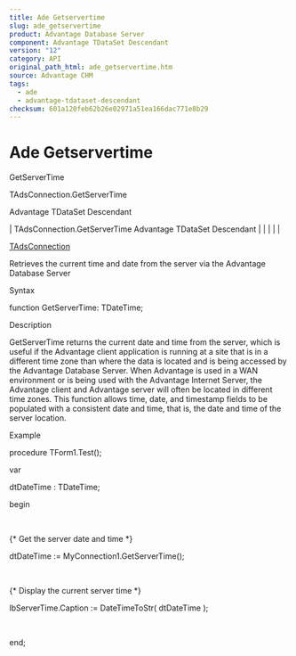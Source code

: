 ```yaml
---
title: Ade Getservertime
slug: ade_getservertime
product: Advantage Database Server
component: Advantage TDataSet Descendant
version: "12"
category: API
original_path_html: ade_getservertime.htm
source: Advantage CHM
tags:
  - ade
  - advantage-tdataset-descendant
checksum: 601a120feb62b26e02971a51ea166dac771e8b29
---
```


# Ade Getservertime

GetServerTime

TAdsConnection.GetServerTime

Advantage TDataSet Descendant

| TAdsConnection.GetServerTime  Advantage TDataSet Descendant |  |  |  |  |

[TAdsConnection](ade_tadsconnection_7.md)

Retrieves the current time and date from the server via the Advantage Database Server

Syntax

function GetServerTime: TDateTime;

Description

GetServerTime returns the current date and time from the server, which is useful if the Advantage client application is running at a site that is in a different time zone than where the data is located and is being accessed by the Advantage Database Server. When Advantage is used in a WAN environment or is being used with the Advantage Internet Server, the Advantage client and Advantage server will often be located in different time zones. This function allows time, date, and timestamp fields to be populated with a consistent date and time, that is, the date and time of the server location.

Example

procedure TForm1.Test();

var

dtDateTime : TDateTime;

begin

 

{\* Get the server date and time \*}

dtDateTime := MyConnection1.GetServerTime();

 

{\* Display the current server time \*}

lbServerTime.Caption := DateTimeToStr( dtDateTime );

 

end;
